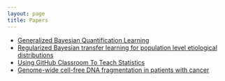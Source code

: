 ```yaml
---
layout: page
title: Papers
---
```


* [Generalized Bayesian Quantification Learning](https://arxiv.org/abs/2001.05360)
* [Regularized Bayesian transfer learning for population level etiological distributions](https://arxiv.org/abs/1810.10572)
* [Using GitHub Classroom To Teach Statistics](https://amstat.tandfonline.com/doi/full/10.1080/10691898.2019.1617089)
* [Genome-wide cell-free DNA fragmentation in patients with cancer](https://www.nature.com/articles/s41586-019-1272-6)
